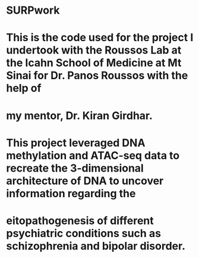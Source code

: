 # SURPwork
# This is the code used for the project I undertook with the Roussos Lab at the Icahn School of Medicine at Mt Sinai for Dr. Panos Roussos with the help of
# my mentor, Dr. Kiran Girdhar. 
# This project leveraged DNA methylation and ATAC-seq data to recreate the 3-dimensional architecture of DNA to uncover information regarding the 
# eitopathogenesis of different psychiatric conditions such as schizophrenia and bipolar disorder.
